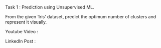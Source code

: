 Task 1 : Prediction using Unsupervised ML.

From the given ‘Iris’ dataset, predict the optimum number of clusters
and represent it visually.

Youtube Video : 

LinkedIn Post : 
